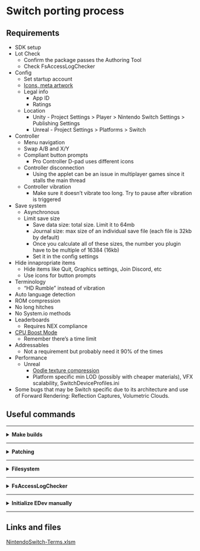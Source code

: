 # Switch porting process

## Requirements
- SDK setup
- Lot Check
    - Confirm the package passes the Authoring Tool
    - Check FsAccessLogChecker
- Config
    - Set startup account
    - [Icons, meta artwork](https://github.com/kf-jbialo/porting-reference/wiki/Platform-Reference-Images)
    - Legal info
        - App ID
        - Ratings
    - Location
        - Unity - Project Settings > Player > Nintendo Switch Settings > Publishing Settings
        - Unreal - Project Settings > Platforms > Switch
- Controller
    - Menu navigation
    - Swap A/B and X/Y
    - Compliant button prompts
        - Pro Controller D-pad uses different icons
    - Controller disconnection
        - Using the applet can be an issue in multiplayer games since it stalls the main thread
    - Controller vibration
        - Make sure it doesn’t vibrate too long. Try to pause after vibration is triggered
- Save system
    - Asynchronous
    - Limit save size
        - Save data size: total size. Limit it to 64mb
        - Journal size: max size of an individual save file (each file is 32kb by default)
        - Once you calculate all of these sizes, the number you plugin have to be multiple of 16384 (16kb)
        - Set it in the config settings
- Hide innapropriate items
    - Hide items like Quit, Graphics settings, Join Discord, etc
    - Use icons for button prompts
- Terminology
    - “HD Rumble” instead of vibration
- Auto language detection
- ROM compression
- No long hitches
- No System.io methods
- Leaderboards
    - Requires NEX compliance
- [CPU Boost Mode](https://developer.nintendo.com/html/online-docs/g1kr9vj6-en/Packages/SDK/NintendoSDK/Documents/Package/contents/Pages/Page_503094447.html)
    - Remember there’s a time limit
- Addressables
    - Not a requirement but probably need it 90% of the times
- Performance
    - Unreal
        - [Oodle texture compression](https://docs.unrealengine.com/4.27/en-US/TestingAndOptimization/Oodle/Texture/)
        - Platform specific min LOD (possibly with cheaper materials), VFX scalability, SwitchDeviceProfiles.ini
- Some bugs that may be Switch specific due to its architecture and use of Forward Rendering: Reflection Captures, Volumetric Clouds.

## Useful commands
<hr>
<details>
	<summary><b>Make builds </b></summary> 
	<details>
		<summary> Unreal </summary>
	    	<pre><code>
@echo on
title Building GameName on Switch (Shipping)
echo Starting a Switch build...
C:/Unreal/GameName/4.27_v2/Engine/Binaries/DotNET/AutomationTool.exe BuildCookRun -project=C:/Unreal/GameName/Game/ProjectName.uproject -noP4 -clientconfig=Shipping -serverconfig=Shipping -nocompile -nocompileeditor -installed -ue4exe=C:\Unreal\GameName\4.27_v2\Engine\Binaries\Win64\UE4Editor-Cmd.exe -utf8output -platform=Switch -build -cook -map=+Map1+Map2+Map3 -unversionedcookedcontent -compressed -stage -package -stagingdirectory=M:/Builds/GameName/BuildMachine/v2/ -cmdline=""
echo Finished building for Switch.
		</code></pre>
	</details>
</details>
<hr>
<details>
	<summary><b>Patching </b></summary> 
	<details>
		<summary> Analyze patch </summary>
		<pre><code>
%NINTENDO_SDK_ROOT%\Tools\CommandLineTools\AuthoringTool\AuthoringTool.exe analyze-patch C:\GameName\Binaries\Switch\GameName-Switch-Shipping-patch.nsp --previous C:\GameName\Releases\Cert\Switch\LatestPatch\GameName-Switch-Shipping-Update-Patch2-RC1.nsp --original C:\GameName\Releases\Cert\Switch\OriginalRelease\GameName-Switch-Shipping.nsp
		</code></pre>	
   	</details>
	<details>
		<summary> Diff patch </summary>    
	        <pre><code> 
%NINTENDO_SDK_ROOT%\Tools\CommandLineTools\AuthoringTool\AuthoringTool.exe diffpatch C:\GameName\Releases\Cert\Switch\OriginalRelease\GameName-Switch-Shipping.nsp C:\GameName\Releases\Cert\Switch\LatestPatch\GameName-Switch-Shipping-Update-Patch2-RC1.nsp C:\GameName\Binaries\Switch\GameName-Switch-Shipping-patch.nsp
	 	</code></pre>
 	</details>
    	<details>
		<summary> Compare NSP </summary>
		<pre><code>
%NINTENDO_SDK_ROOT%\Tools\CommandLineTools\AuthoringTool\AuthoringTool.exe comparensp C:\GameName\Binaries\Switch\GameName-Switch-Shipping-patch.nsp C:\GameName\Releases\Cert\Switch\OriginalRelease\GameName-Switch-Shipping.nsp
		</code></pre>
	</details>
</details>
<hr>
<details>
	<summary><b>Filesystem </b></summary> 
	<details name="main">
		<summary> Copy files from the SD card to PC </summary>
		<pre><code>
%NINTENDO_SDK_ROOT%\Tools\CommandLineTools\RunOnTarget.exe %NINTENDO_SDK_ROOT%\TargetTools\NX-NXFP2-a64\DevMenuCommand\Release\DevMenuCommand.nsp -- debug copy --source sdcard:/ --destination M:/nx_sdcard --skip-error-file
		</code></pre>	
   	</details>
	<details name="main">
		<summary> Restore/Backup Save Data </summary>
		<pre><code>
[KF Documentation](https://github.com/kf-jbialo/porting-reference/wiki/Console-Storage-Backup-Restore))
		</code></pre>	
   	</details>
</details>
<hr>
<details>
	<summary><b>FsAccessLogChecker </b></summary>
	<pre><code>
%NINTENDO_SDK_ROOT%\Tools\FsAccessLogChecker\FsAccessLogChecker.exe M:\nx_sdcard\FsAccessLog.txt -o M:\nx_sdcard\FsAccessLog-Result.txt
	</code></pre>	
</details>
<hr>
<details>
	<summary><b>Initialize EDev manually</b></summary>
	<p>Fixes the kit not booting due to failing to update the firmware through Nintendo Dev Interface</p>
	<pre><code>
%NINTENDO_SDK_ROOT%\Tools\CommandLineTools\InitializeEdevWin.exe
	</code></pre>	
</details>
<hr>

## Links and files

[NintendoSwitch-Terms.xlsm](https://prod-files-secure.s3.us-west-2.amazonaws.com/31274887-7daf-4c2f-b51f-9a29b90d9eb7/ae4dec49-d11a-4a3c-989c-a2c267257786/NintendoSwitch-Terms.xlsm)
